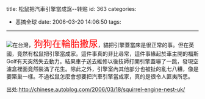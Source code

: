 title: 松鼠把汽車引擎當成窩--转贴
id: 363
categories:
  - 恶搞全球
date: 2006-03-20 14:06:50
tags:
---

<div id="msgcns!9697D6160EFEBC17!625" class="bvMsg"><div>

![](http://chinese.autoblog.com/images/2006/03/squirrel.jpg)在台灣，<font color="#ff0000" size="5">狗狗在輪胎撒尿</font>，貓把引擎蓋當床是很正常的事。但在英國，竟然有松鼠把引擎當成家。這件事真的非比尋常，這件事緣起於車主開的福斯Golf有天突然失去動力。結果車子送去維修以後技師打開引擎蓋嚇了一跳，發現空濾盒裡面竟然裝滿了花生。除此之外，引擎室內其他部分也被扯的亂七八糟，像是要築巢一樣。不過松鼠怎麼會想要把汽車引擎當成家，真的是很令人匪夷所思。

出处:http://chinese.autoblog.com/2006/03/18/squirrel-engine-nest-uk/</div></div>